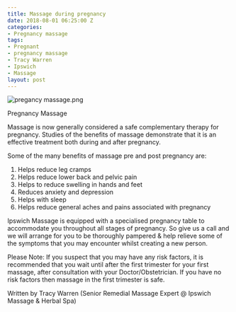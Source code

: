 ```yaml
---
title: Massage during pregnancy
date: 2018-08-01 06:25:00 Z
categories:
- Pregnancy massage
tags:
- Pregnant
- pregnancy massage
- Tracy Warren
- Ipswich
- Massage
layout: post
---
```


![pregancy massage.png](/uploads/pregancy%20massage.png)

Pregnancy Massage


Massage is now generally considered a safe complementary therapy for pregnancy. Studies of the benefits of massage demonstrate that it is an effective treatment both during and after pregnancy.

Some of the many benefits of massage pre and post pregnancy are:

1.	Helps reduce leg cramps
2.	Helps reduce lower back and pelvic pain
3.	Helps to reduce swelling in hands and feet
4.	Reduces anxiety and depression
5.	Helps with sleep
6.	Helps reduce general aches and pains associated with pregnancy


Ipswich Massage is equipped with a specialised pregnancy table to accommodate you throughout all stages of pregnancy. So give us a call and we will arrange for you to be thoroughly pampered & help relieve some of the symptoms that you may encounter whilst creating a new person. 

 Please Note: If you suspect that you may have any risk factors, it is recommended that you wait until after the first trimester for your first massage, after consultation with your Doctor/Obstetrician. If you have no risk factors then massage in the first trimester is safe. 

Written by Tracy Warren (Senior Remedial Massage Expert @ Ipswich Massage & Herbal Spa)


 
